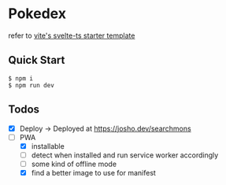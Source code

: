 # Pokedex

refer to [vite's svelte-ts starter template](https://github.com/vitejs/vite/tree/main/packages/create-vite/template-svelte-ts#readme)

## Quick Start

```console
$ npm i
$ npm run dev
```

## Todos

- [x] Deploy -> Deployed at https://josho.dev/searchmons
- [ ] PWA
  - [x] installable
  - [ ] detect when installed and run service worker accordingly
  - [ ] some kind of offline mode
  - [x] find a better image to use for manifest
